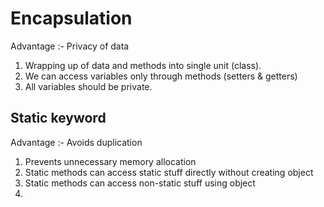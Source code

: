 # Encapsulation

Advantage :- Privacy of data

1. Wrapping up of data and methods into single unit (class).
2. We can access variables only through methods (setters & getters)
3. All variables should be private.

## Static keyword

Advantage :- Avoids duplication

1. Prevents unnecessary memory allocation
2. Static methods can access static stuff directly without creating object
3. Static methods can access non-static stuff using object
4. 